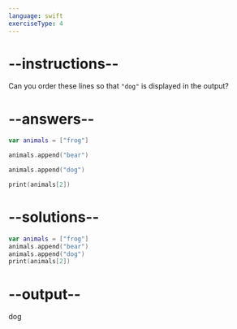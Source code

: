 ```yaml
---
language: swift
exerciseType: 4
---
```


# --instructions--

Can you order these lines so that `"dog"` is displayed in the output?

# --answers--

```swift
var animals = ["frog"]
```

```swift
animals.append("bear")
```

```swift
animals.append("dog")
```

```swift
print(animals[2])
```


# --solutions--

```swift
var animals = ["frog"]
animals.append("bear")
animals.append("dog")
print(animals[2])
```

# --output--

dog
